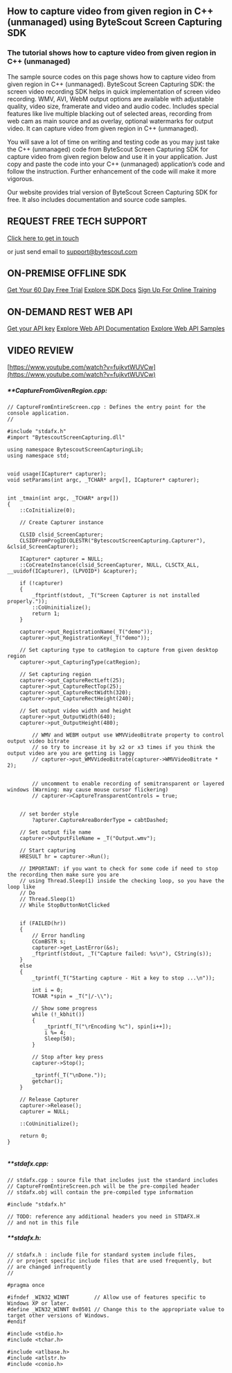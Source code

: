 ## How to capture video from given region in C++ (unmanaged) using ByteScout Screen Capturing SDK

### The tutorial shows how to capture video from given region in C++ (unmanaged)

The sample source codes on this page shows how to capture video from given region in C++ (unmanaged). ByteScout Screen Capturing SDK: the screen video recording SDK helps in quick implementation of screen video recording. WMV, AVI, WebM output options are available with adjustable quality, video size, framerate and video and audio codec. Includes special features like live multiple blacking out of selected areas, recording from web cam as main source and as overlay, optional watermarks for output video. It can capture video from given region in C++ (unmanaged).

You will save a lot of time on writing and testing code as you may just take the C++ (unmanaged) code from ByteScout Screen Capturing SDK for capture video from given region below and use it in your application. Just copy and paste the code into your C++ (unmanaged) application’s code and follow the instruction. Further enhancement of the code will make it more vigorous.

Our website provides trial version of ByteScout Screen Capturing SDK for free. It also includes documentation and source code samples.

## REQUEST FREE TECH SUPPORT

[Click here to get in touch](https://bytescout.zendesk.com/hc/en-us/requests/new?subject=ByteScout%20Screen%20Capturing%20SDK%20Question)

or just send email to [support@bytescout.com](mailto:support@bytescout.com?subject=ByteScout%20Screen%20Capturing%20SDK%20Question) 

## ON-PREMISE OFFLINE SDK 

[Get Your 60 Day Free Trial](https://bytescout.com/download/web-installer?utm_source=github-readme)
[Explore SDK Docs](https://bytescout.com/documentation/index.html?utm_source=github-readme)
[Sign Up For Online Training](https://academy.bytescout.com/)


## ON-DEMAND REST WEB API

[Get your API key](https://pdf.co/documentation/api?utm_source=github-readme)
[Explore Web API Documentation](https://pdf.co/documentation/api?utm_source=github-readme)
[Explore Web API Samples](https://github.com/bytescout/ByteScout-SDK-SourceCode/tree/master/PDF.co%20Web%20API)

## VIDEO REVIEW

[https://www.youtube.com/watch?v=fujkvtWUVCw](https://www.youtube.com/watch?v=fujkvtWUVCw)




<!-- code block begin -->

##### ****CaptureFromGivenRegion.cpp:**
    
```
// CaptureFromEntireScreen.cpp : Defines the entry point for the console application.
//

#include "stdafx.h"
#import "BytescoutScreenCapturing.dll"

using namespace BytescoutScreenCapturingLib;
using namespace std;


void usage(ICapturer* capturer);
void setParams(int argc, _TCHAR* argv[], ICapturer* capturer);


int _tmain(int argc, _TCHAR* argv[])
{
	::CoInitialize(0);

	// Create Capturer instance

	CLSID clsid_ScreenCapturer;
	CLSIDFromProgID(OLESTR("BytescoutScreenCapturing.Capturer"), &clsid_ScreenCapturer);

	ICapturer* capturer = NULL;
	::CoCreateInstance(clsid_ScreenCapturer, NULL, CLSCTX_ALL, __uuidof(ICapturer), (LPVOID*) &capturer);

	if (!capturer)
	{
		_ftprintf(stdout, _T("Screen Capturer is not installed properly."));
		::CoUninitialize();
		return 1;
	}

	capturer->put_RegistrationName(_T("demo"));
	capturer->put_RegistrationKey(_T("demo"));

	// Set capturing type to catRegion to capture from given desktop region
	capturer->put_CapturingType(catRegion);

	// Set capturing region
	capturer->put_CaptureRectLeft(25);
	capturer->put_CaptureRectTop(25);
	capturer->put_CaptureRectWidth(320);
	capturer->put_CaptureRectHeight(240);

	// Set output video width and height
	capturer->put_OutputWidth(640);
	capturer->put_OutputHeight(480);

	    // WMV and WEBM output use WMVVideoBitrate property to control output video bitrate
   	    // so try to increase it by x2 or x3 times if you think the output video are you are getting is laggy
	    // capturer->put_WMVVideoBitrate(capturer->WMVVideoBitrate * 2);


        // uncomment to enable recording of semitransparent or layered windows (Warning: may cause mouse cursor flickering)
        // capturer->CaptureTransparentControls = true;


	// set border style
        ?apturer.CaptureAreaBorderType = cabtDashed;

	// Set output file name
	capturer->OutputFileName = _T("Output.wmv");

	// Start capturing
	HRESULT hr = capturer->Run();

	// IMPORTANT: if you want to check for some code if need to stop the recording then make sure you are 
	// using Thread.Sleep(1) inside the checking loop, so you have the loop like
	// Do 
	// Thread.Sleep(1) 
	// While StopButtonNotClicked

	
	if (FAILED(hr))
	{
		// Error handling
		CComBSTR s;
		capturer->get_LastError(&s);
		_ftprintf(stdout, _T("Capture failed: %s\n"), CString(s));
	}
	else
	{
		_tprintf(_T("Starting capture - Hit a key to stop ...\n"));

		int i = 0;
		TCHAR *spin = _T("|/-\\");

		// Show some progress
		while (!_kbhit())
		{
			_tprintf(_T("\rEncoding %c"), spin[i++]);
			i %= 4;
			Sleep(50);
		}

		// Stop after key press
		capturer->Stop();

		_tprintf(_T("\nDone."));
		getchar();
	}

	// Release Capturer
	capturer->Release();
	capturer = NULL;

	::CoUninitialize();

	return 0;
}


```

<!-- code block end -->    

<!-- code block begin -->

##### ****stdafx.cpp:**
    
```
// stdafx.cpp : source file that includes just the standard includes
// CaptureFromEntireScreen.pch will be the pre-compiled header
// stdafx.obj will contain the pre-compiled type information

#include "stdafx.h"

// TODO: reference any additional headers you need in STDAFX.H
// and not in this file

```

<!-- code block end -->    

<!-- code block begin -->

##### ****stdafx.h:**
    
```
// stdafx.h : include file for standard system include files,
// or project specific include files that are used frequently, but
// are changed infrequently
//

#pragma once

#ifndef _WIN32_WINNT		// Allow use of features specific to Windows XP or later.                   
#define _WIN32_WINNT 0x0501	// Change this to the appropriate value to target other versions of Windows.
#endif						

#include <stdio.h>
#include <tchar.h>

#include <atlbase.h>
#include <atlstr.h>
#include <conio.h>

```

<!-- code block end -->